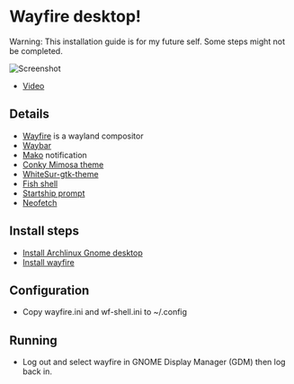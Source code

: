 # Wayfire desktop!
Warning: This installation guide is for my future self. Some steps might not be completed.

![Screenshot](https://user-images.githubusercontent.com/18442224/226177419-9c9302eb-cfec-4b2e-9f80-e43ccc057919.png)
- [Video](https://www.youtube.com/watch?v=ibkRV8aJwUo)

## Details
- [Wayfire](https://pages.github.com/) is a wayland compositor
- [Waybar](https://github.com/Alexays/Waybar)
- [Mako](https://github.com/emersion/mako) notification
- [Conky Mimosa theme](https://github.com/closebox73/Leonis)
- [WhiteSur-gtk-theme](https://github.com/vinceliuice/WhiteSur-gtk-theme)
- [Fish shell](https://github.com/fish-shell/fish-shell)
- [Startship prompt](https://starship.rs/)
- [Neofetch](https://github.com/dylanaraps/neofetch)

## Install steps

- [Install Archlinux Gnome desktop](https://www.youtube.com/watch?v=3ndsDxlkTrw)
- [Install wayfire](https://github.com/WayfireWM/wf-install)

## Configuration
- Copy wayfire.ini and wf-shell.ini to ~/.config


## Running
- Log out and select wayfire in GNOME Display Manager (GDM) then log back in.
